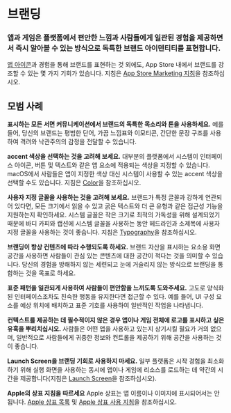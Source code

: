 # 브랜딩

### 앱과 게임은 플랫폼에서 편안한 느낌과 사람들에게 일관된 경험을 제공하면서 즉시 알아볼 수 있는 방식으로 독특한 브랜드 아이덴티티를 표현합니다.

[앱 아이콘](https://developer.apple.com/design/human-interface-guidelines/foundations/app-icons/)과 경험을 통해 브랜드를 표현하는 것 외에도, App Store 내에서 브랜드를 강조할 수 있는 몇 가지 기회가 있습니다. 지침은 [App Store Marketing 지침](https://developer.apple.com/app-store/marketing/guidelines/)을 참조하십시오.

## 모범 사례

<Strong>표시하는 모든 서면 커뮤니케이션에서 브랜드의 독특한 목소리와 톤을 사용하세요.</Strong> 예를 들어, 당신의 브랜드는 평범한 단어, 가끔 느낌표와 이모티콘, 간단한 문장 구조를 사용하여 격려와 낙관주의의 감정을 전달할 수 있습니다.

<Strong>accent 색상을 선택하는 것을 고려해 보세요.</Strong> 대부분의 플랫폼에서 시스템이 인터페이스 아이콘, 버튼 및 텍스트와 같은 앱 요소에 적용되는 색상을 지정할 수 있습니다. macOS에서 사람들은 앱이 지정한 색상 대신 시스템이 사용할 수 있는 accent 색상을 선택할 수도 있습니다. 지침은 [Color](https://developer.apple.com/design/human-interface-guidelines/foundations/color/)을 참조하십시오.

<Strong>사용자 지정 글꼴을 사용하는 것을 고려해 보세요.</Strong> 브랜드가 특정 글꼴과 강하게 연관되어 있다면, 모든 크기에서 읽을 수 있고 굵은 텍스트와 더 큰 유형과 같은 접근성 기능을 지원하는지 확인하세요. 시스템 글꼴은 작은 크기로 최적의 가독성을 위해 설계되었기 때문에 바디 카피와 캡션에 시스템 글꼴을 사용하는 동안 헤드라인과 소제목에 사용자 지정 글꼴을 사용하는 것이 좋습니다. 지침은 [Typography](https://developer.apple.com/design/human-interface-guidelines/foundations/typography/)을 참조하십시오.

<Strong>브랜딩이 항상 컨텐츠에 따라 수행되도록 하세요.</Strong> 브랜드 자산을 표시하는 요소용 화면 공간을 사용하면 사람들이 관심 있는 콘텐츠에 대한 공간이 적다는 것을 의미할 수 있습니다. 당신의 경험을 방해하지 않는 세련되고 눈에 거슬리지 않는 방식으로 브랜딩을 통합하는 것을 목표로 하세요.

<Strong>표준 패턴을 일관되게 사용하여 사람들이 편안함을 느끼도록 도와주세요.</Strong> 고도로 양식화된 인터페이스조차도 친숙한 행동을 유지한다면 접근할 수 있다. 예를 들어, UI 구성 요소를 예상 위치에 배치하고 표준 기호를 사용하여 일반적인 작업을 나타냅니다.

<Strong>컨텍스트를 제공하는 데 필수적이지 않은 경우 앱이나 게임 전체에 로고를 표시하고 싶은 유혹을 뿌리치십시오.</Strong> 사람들은 어떤 앱을 사용하고 있는지 상기시킬 필요가 거의 없으며, 일반적으로 사람들에게 귀중한 정보와 컨트롤을 제공하기 위해 공간을 사용하는 것이 좋습니다.

<Strong>Launch Screen을 브랜딩 기회로 사용하지 마세요.</Strong> 일부 플랫폼은 시작 경험을 최소화하기 위해 실행 화면을 사용하는 동시에 앱이나 게임에 리소스를 로드하는 데 약간의 시간을 제공합니다(지침은 [Launch Screen](https://developer.apple.com/design/human-interface-guidelines/patterns/launching#launch-screens)을 참조하십시오).

<Strong>Apple의 상표 지침을 따르세요</Strong> Apple 상표는 앱 이름이나 이미지에 표시되어서는 안 됩니다. [Apple 상표 목록](https://www.apple.com/legal/intellectual-property/trademark/appletmlist.html) 및 [Apple 상표 사용 지침](https://www.apple.com/legal/intellectual-property/guidelinesfor3rdparties.html)을 참조하십시오.